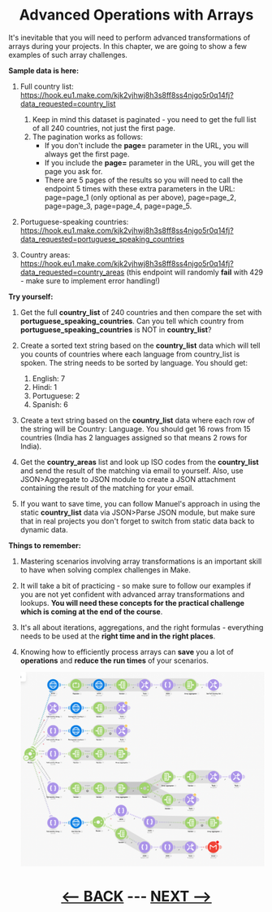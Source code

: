 <div align="center">



# Advanced Operations with Arrays

</div>

It's inevitable that you will need to perform advanced transformations of arrays during your projects. In this chapter, we are going to show a few examples of such array challenges.

__Sample data is here:__

1. Full country list: https://hook.eu1.make.com/kjk2vjhwj8h3s8ff8ss4njgo5r0q14fj?data_requested=country_list
   1. Keep in mind this dataset is paginated - you need to get the full list of all 240 countries, not just the first page.
   2. The pagination works as follows:
      * If you don't include the __page=__ parameter in the URL, you will always get the first page.
      * If you include the __page=__ parameter in the URL, you will get the page you ask for.
      * There are 5 pages of the results so you will need to call the endpoint 5 times with these extra parameters in the URL: page=page_1 (only optional as per above), page=page_2, page=page_3, page=page_4, page=page_5. 

2. Portuguese-speaking countries: https://hook.eu1.make.com/kjk2vjhwj8h3s8ff8ss4njgo5r0q14fj?data_requested=portuguese_speaking_countries
3. Country areas: https://hook.eu1.make.com/kjk2vjhwj8h3s8ff8ss4njgo5r0q14fj?data_requested=country_areas (this endpoint will randomly __fail__ with 429 - make sure to implement error handling!)


__Try yourself:__

1. Get the full __country_list__ of 240 countries and then compare the set with __portuguese_speaking_countries__. Can you tell which country from __portuguese_speaking_countries__ is NOT in __country_list__?
2. Create a sorted text string based on the __country_list__ data which will tell you counts of countries where each language from country_list is spoken. The string needs to be sorted by language. You should get:
   1. English: 7
   2. Hindi: 1
   3. Portuguese: 2
   4. Spanish: 6

3. Create a text string based on the __country_list__ data where each row of the string will be Country: Language. You should get 16 rows from 15 countries (India has 2 languages assigned so that means 2 rows for India).
4. Get the __country_areas__ list and look up ISO codes from the __country_list__ and send the result of the matching via email to yourself. Also, use JSON>Aggregate to JSON module to create a JSON attachment containing the result of the matching for your email.
5. If you want to save time, you can follow Manuel's approach in using the static __country_list__ data via JSON>Parse JSON module, but make sure that in real projects you don't forget to switch from static data back to dynamic data.
   
__Things to remember:__

1. Mastering scenarios involving array transformations is an important skill to have when solving complex challenges in Make.
2. It will take a bit of practicing - so make sure to follow our examples if you are not yet confident with advanced array transformations and lookups. __You will need these concepts for the practical challenge which is coming at the end of the course__.
3. It's all about iterations, aggregations, and the right formulas - everything needs to be used at the __right time and in the right places__.
4. Knowing how to efficiently process arrays can __save__ you a lot of __operations__ and __reduce the run times__ of your scenarios.
   
   ![Array](pic/l4arrayadvanced.gif) 
   
<div align="center">


# [<-- BACK](l4arrayforadvanced.md) --- [NEXT -->](l4scenariodesign.md)
</div>
